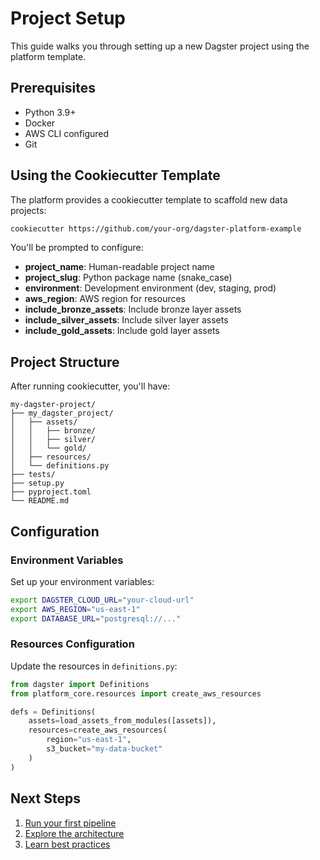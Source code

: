 # Project Setup

This guide walks you through setting up a new Dagster project using the platform template.

## Prerequisites

- Python 3.9+
- Docker
- AWS CLI configured
- Git

## Using the Cookiecutter Template

The platform provides a cookiecutter template to scaffold new data projects:

```bash
cookiecutter https://github.com/your-org/dagster-platform-example
```

You'll be prompted to configure:

- **project_name**: Human-readable project name
- **project_slug**: Python package name (snake_case)
- **environment**: Development environment (dev, staging, prod)
- **aws_region**: AWS region for resources
- **include_bronze_assets**: Include bronze layer assets
- **include_silver_assets**: Include silver layer assets
- **include_gold_assets**: Include gold layer assets

## Project Structure

After running cookiecutter, you'll have:

```
my-dagster-project/
├── my_dagster_project/
│   ├── assets/
│   │   ├── bronze/
│   │   ├── silver/
│   │   └── gold/
│   ├── resources/
│   └── definitions.py
├── tests/
├── setup.py
├── pyproject.toml
└── README.md
```

## Configuration

### Environment Variables

Set up your environment variables:

```bash
export DAGSTER_CLOUD_URL="your-cloud-url"
export AWS_REGION="us-east-1"
export DATABASE_URL="postgresql://..."
```

### Resources Configuration

Update the resources in `definitions.py`:

```python
from dagster import Definitions
from platform_core.resources import create_aws_resources

defs = Definitions(
    assets=load_assets_from_modules([assets]),
    resources=create_aws_resources(
        region="us-east-1",
        s3_bucket="my-data-bucket"
    )
)
```

## Next Steps

1. [Run your first pipeline](quick-start.md)
2. [Explore the architecture](../architecture/platform-overview.md)
3. [Learn best practices](../best-practices/asset-development.md)